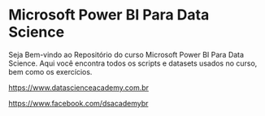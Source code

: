 # Microsoft Power BI Para Data Science

Seja Bem-vindo ao Repositório do curso Microsoft Power BI Para Data Science. Aqui você encontra todos os scripts e datasets usados no curso, bem como os exercícios.

https://www.datascienceacademy.com.br

https://www.facebook.com/dsacademybr
